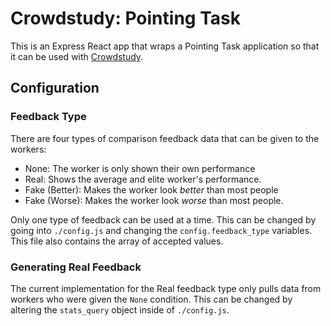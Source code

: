 # Crowdstudy: Pointing Task

This is an Express React app that wraps a Pointing Task application
so that it can be used with [Crowdstudy](http://github.com/ncphillips/crowdstudy).

## Configuration

### Feedback Type

There are four types of comparison feedback data that can be given to the workers:

* None: The worker is only shown their own performance
* Real: Shows the average and elite worker's performance.
* Fake (Better): Makes the worker look _better_ than most people
* Fake (Worse): Makes the worker look _worse_ than most people.

Only one type of feedback can be used at a time. This can be changed by 
going into `./config.js` and changing the `config.feedback_type` variables.
This file also contains the array of accepted values.

### Generating Real Feedback
The current implementation for the Real feedback type only pulls data from 
workers who were given the `None` condition. This can be changed by altering
the `stats_query` object inside of `./config.js`.


